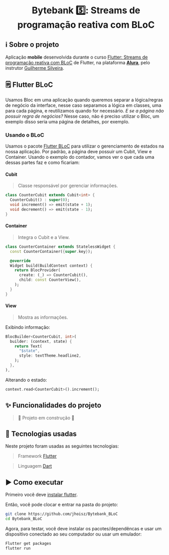 <h1 align="center"> Bytebank 5️⃣: Streams de programação reativa com BLoC </h1>

## ℹ️ Sobre o projeto

Aplicação **mobile** desenvolvida durante o curso [Flutter: Streams de programação reativa com BLoC](https://cursos.alura.com.br/course/flutter-bloc) de Flutter, na plataforma **[Alura](https://www.alura.com.br/)**, pelo instrutor [Guilherme Silveira](https://cursos.alura.com.br/user/guilherme-silveira).

## 🗒️ Flutter BLoC

Usamos Bloc em uma aplicação quando queremos separar a lógica/regras de negócio da interface, nesse caso separamos a lógica em classes, uma para cada página, e reutilizamos quando for necessário. _E se a página não possuir regra de negócios?_ Nesse caso, não é preciso utilizar o Bloc, um exemplo disso seria uma página de detalhes, por exemplo.

### Usando o BLoC

Usamos o pacote [Flutter BLoC](https://pub.dev/packages/flutter_bloc) para utilizar o gerenciamento de estados na nossa aplicação. Por padrão, a página deve possuir um Cubit, View e Container. Usando o exemplo do contador, vamos ver o que cada uma dessas partes faz e como ficariam:

#### **Cubit**

> Classe responsável por gerenciar informações.

```dart
class CounterCubit extends Cubit<int> {
  CounterCubit() : super(0);
  void increment() => emit(state + 1);
  void decrement() => emit(state - 1);
}
```

#### **Container**

> Integra o Cubit e a View.

```dart
class CounterContainer extends StatelessWidget {
  const CounterContainer({super.key});

  @override
  Widget build(BuildContext context) {
    return BlocProvider(
      create: (_) => CounterCubit(),
      child: const CounterView(),
    );
  }
}
```

#### **View**

> Mostra as informações.

Exibindo informação:

```dart
BlocBuilder<CounterCubit, int>(
  builder: (context, state) {
    return Text(
      "$state",
      style: textTheme.headline2,
    );
  },
),
```

Alterando o estado:

```dart
context.read<CounterCubit>().increment();
```

## :sparkles: Funcionalidades do projeto

<!-- A aplicação possui as mesmas funcionalidades do projeto [Bytebank API](https://github.com/jhoisz/Bytebank-api), e como adição possui tratamento e demonstração dos diferentes tipos de erros que podem ocorrer.

<p align="center">
  <img src="https://github.com/jhoisz/Bytebank-api-v2/blob/main/bytebankv2apiv2.gif" alt= "Gif colorido da aplicação desenvolvida demonstrando os erros possiveis." />
</p> -->

> :construction: Projeto em construção :construction:

## :hammer: Tecnologias usadas

Neste projeto foram usadas as seguintes tecnologias:

> Framework [Flutter](https://flutter.dev/)

> Linguagem [Dart](https://dart.dev/)

## :arrow_forward: Como executar

Primeiro você deve [instalar flutter](https://docs.flutter.dev/get-started/install).

Então, você pode clocar e entrar na pasta do projeto:

```bash
git clone https://github.com/jhoisz/Bytebank_BLoC
cd Bytebank_BLoC
```

Agora, para testar, você deve instalar os pacotes/dependêncas e usar um dispositivo conectado ao seu computador ou usar um emulador:

```bash
Flutter get packages
flutter run
```
